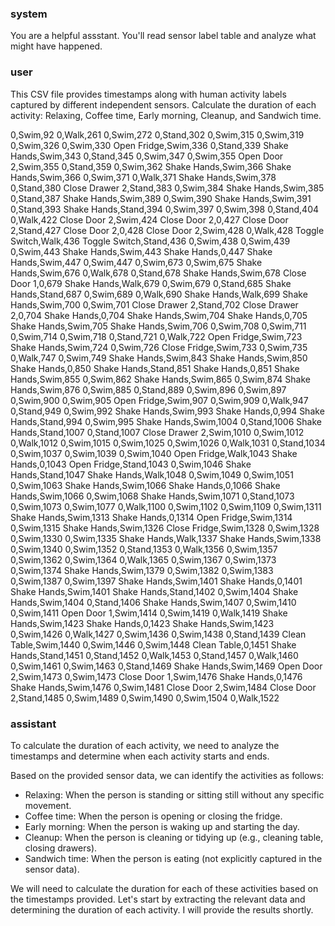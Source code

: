 ### system
You are a helpful assstant. You'll read sensor label table and analyze what might have happened.
### user

This CSV file provides timestamps along with human activity labels captured by different independent sensors.
Calculate the duration of each activity: Relaxing, Coffee time, Early morning, Cleanup, and Sandwich time.
    
0,Swim,92
0,Walk,261
0,Swim,272
0,Stand,302
0,Swim,315
0,Swim,319
0,Swim,326
0,Swim,330
Open Fridge,Swim,336
0,Stand,339
Shake Hands,Swim,343
0,Stand,345
0,Swim,347
0,Swim,355
Open Door 2,Swim,355
0,Stand,359
0,Swim,362
Shake Hands,Swim,366
Shake Hands,Swim,366
0,Swim,371
0,Walk,371
Shake Hands,Swim,378
0,Stand,380
Close Drawer 2,Stand,383
0,Swim,384
Shake Hands,Swim,385
0,Stand,387
Shake Hands,Swim,389
0,Swim,390
Shake Hands,Swim,391
0,Stand,393
Shake Hands,Stand,394
0,Swim,397
0,Swim,398
0,Stand,404
0,Walk,422
Close Door 2,Swim,424
Close Door 2,0,427
Close Door 2,Stand,427
Close Door 2,0,428
Close Door 2,Swim,428
0,Walk,428
Toggle Switch,Walk,436
Toggle Switch,Stand,436
0,Swim,438
0,Swim,439
0,Swim,443
Shake Hands,Swim,443
Shake Hands,0,447
Shake Hands,Swim,447
0,Swim,447
0,Swim,673
0,Swim,675
Shake Hands,Swim,676
0,Walk,678
0,Stand,678
Shake Hands,Swim,678
Close Door 1,0,679
Shake Hands,Walk,679
0,Swim,679
0,Stand,685
Shake Hands,Stand,687
0,Swim,689
0,Walk,690
Shake Hands,Walk,699
Shake Hands,Swim,700
0,Swim,701
Close Drawer 2,Stand,702
Close Drawer 2,0,704
Shake Hands,0,704
Shake Hands,Swim,704
Shake Hands,0,705
Shake Hands,Swim,705
Shake Hands,Swim,706
0,Swim,708
0,Swim,711
0,Swim,714
0,Swim,718
0,Stand,721
0,Walk,722
Open Fridge,Swim,723
Shake Hands,Swim,724
0,Swim,726
Close Fridge,Swim,733
0,Swim,735
0,Walk,747
0,Swim,749
Shake Hands,Swim,843
Shake Hands,Swim,850
Shake Hands,0,850
Shake Hands,Stand,851
Shake Hands,0,851
Shake Hands,Swim,855
0,Swim,862
Shake Hands,Swim,865
0,Swim,874
Shake Hands,Swim,876
0,Swim,885
0,Stand,889
0,Swim,896
0,Swim,897
0,Swim,900
0,Swim,905
Open Fridge,Swim,907
0,Swim,909
0,Walk,947
0,Stand,949
0,Swim,992
Shake Hands,Swim,993
Shake Hands,0,994
Shake Hands,Stand,994
0,Swim,995
Shake Hands,Swim,1004
0,Stand,1006
Shake Hands,Stand,1007
0,Stand,1007
Close Drawer 2,Swim,1010
0,Swim,1012
0,Walk,1012
0,Swim,1015
0,Swim,1025
0,Swim,1026
0,Walk,1031
0,Stand,1034
0,Swim,1037
0,Swim,1039
0,Swim,1040
Open Fridge,Walk,1043
Shake Hands,0,1043
Open Fridge,Stand,1043
0,Swim,1046
Shake Hands,Stand,1047
Shake Hands,Walk,1048
0,Swim,1049
0,Swim,1051
0,Swim,1063
Shake Hands,Swim,1066
Shake Hands,0,1066
Shake Hands,Swim,1066
0,Swim,1068
Shake Hands,Swim,1071
0,Stand,1073
0,Swim,1073
0,Swim,1077
0,Walk,1100
0,Swim,1102
0,Swim,1109
0,Swim,1311
Shake Hands,Swim,1313
Shake Hands,0,1314
Open Fridge,Swim,1314
0,Swim,1315
Shake Hands,Swim,1326
Close Fridge,Swim,1328
0,Swim,1328
0,Swim,1330
0,Swim,1335
Shake Hands,Walk,1337
Shake Hands,Swim,1338
0,Swim,1340
0,Swim,1352
0,Stand,1353
0,Walk,1356
0,Swim,1357
0,Swim,1362
0,Swim,1364
0,Walk,1365
0,Swim,1367
0,Swim,1373
0,Swim,1374
Shake Hands,Swim,1379
0,Swim,1382
0,Swim,1383
0,Swim,1387
0,Swim,1397
Shake Hands,Swim,1401
Shake Hands,0,1401
Shake Hands,Swim,1401
Shake Hands,Stand,1402
0,Swim,1404
Shake Hands,Swim,1404
0,Stand,1406
Shake Hands,Swim,1407
0,Swim,1410
0,Swim,1411
Open Door 1,Swim,1414
0,Swim,1419
0,Walk,1419
Shake Hands,Swim,1423
Shake Hands,0,1423
Shake Hands,Swim,1423
0,Swim,1426
0,Walk,1427
0,Swim,1436
0,Swim,1438
0,Stand,1439
Clean Table,Swim,1440
0,Swim,1446
0,Swim,1448
Clean Table,0,1451
Shake Hands,Stand,1451
0,Stand,1452
0,Walk,1453
0,Stand,1457
0,Walk,1460
0,Swim,1461
0,Swim,1463
0,Stand,1469
Shake Hands,Swim,1469
Open Door 2,Swim,1473
0,Swim,1473
Close Door 1,Swim,1476
Shake Hands,0,1476
Shake Hands,Swim,1476
0,Swim,1481
Close Door 2,Swim,1484
Close Door 2,Stand,1485
0,Swim,1489
0,Swim,1490
0,Swim,1504
0,Walk,1522

### assistant
To calculate the duration of each activity, we need to analyze the timestamps and determine when each activity starts and ends.

Based on the provided sensor data, we can identify the activities as follows:
- Relaxing: When the person is standing or sitting still without any specific movement.
- Coffee time: When the person is opening or closing the fridge.
- Early morning: When the person is waking up and starting the day.
- Cleanup: When the person is cleaning or tidying up (e.g., cleaning table, closing drawers).
- Sandwich time: When the person is eating (not explicitly captured in the sensor data).

We will need to calculate the duration for each of these activities based on the timestamps provided. Let's start by extracting the relevant data and determining the duration of each activity. I will provide the results shortly.
